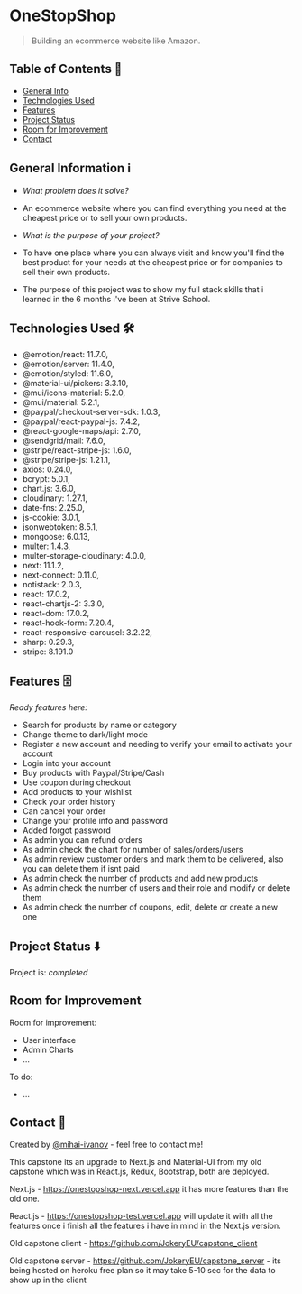 # OneStopShop

> Building an ecommerce website like Amazon.

## Table of Contents 📁

- [General Info](#general-information-ℹ%EF%B8%8F)
- [Technologies Used](#technologies-used-)
- [Features](#features-)
- [Project Status](#project-status-%EF%B8%8F)
- [Room for Improvement](#room-for-improvement)
- [Contact](#contact-)

## General Information ℹ️

- <em>What problem does it solve?</em>
- An ecommerce website where you can find everything you need at the cheapest price or to sell your own products.

- <em>What is the purpose of your project?</em>
- To have one place where you can always visit and know you'll find the best product for your needs at the cheapest price or for companies to sell their own products.
- The purpose of this project was to show my full stack skills that i learned in the 6 months i've been at Strive School.

## Technologies Used 🛠

- @emotion/react: 11.7.0,
- @emotion/server: 11.4.0,
- @emotion/styled: 11.6.0,
- @material-ui/pickers: 3.3.10,
- @mui/icons-material: 5.2.0,
- @mui/material: 5.2.1,
- @paypal/checkout-server-sdk: 1.0.3,
- @paypal/react-paypal-js: 7.4.2,
- @react-google-maps/api: 2.7.0,
- @sendgrid/mail: 7.6.0,
- @stripe/react-stripe-js: 1.6.0,
- @stripe/stripe-js: 1.21.1,
- axios: 0.24.0,
- bcrypt: 5.0.1,
- chart.js: 3.6.0,
- cloudinary: 1.27.1,
- date-fns: 2.25.0,
- js-cookie: 3.0.1,
- jsonwebtoken: 8.5.1,
- mongoose: 6.0.13,
- multer: 1.4.3,
- multer-storage-cloudinary: 4.0.0,
- next: 11.1.2,
- next-connect: 0.11.0,
- notistack: 2.0.3,
- react: 17.0.2,
- react-chartjs-2: 3.3.0,
- react-dom: 17.0.2,
- react-hook-form: 7.20.4,
- react-responsive-carousel: 3.2.22,
- sharp: 0.29.3,
- stripe: 8.191.0

## Features 🗄

<em>Ready features here:</em>

- Search for products by name or category
- Change theme to dark/light mode
- Register a new account and needing to verify your email to activate your account
- Login into your account
- Buy products with Paypal/Stripe/Cash
- Use coupon during checkout
- Add products to your wishlist
- Check your order history
- Can cancel your order
- Change your profile info and password
- Added forgot password
- As admin you can refund orders
- As admin check the chart for number of sales/orders/users
- As admin review customer orders and mark them to be delivered, also you can delete them if isnt paid
- As admin check the number of products and add new products
- As admin check the number of users and their role and modify or delete them
- As admin check the number of coupons, edit, delete or create a new one

## Project Status ⬇️

Project is: _completed_

## Room for Improvement

Room for improvement:

- User interface
- Admin Charts
- ...

To do:

- ...

## Contact 📩

Created by [@mihai-ivanov](https://github.com/JokeryEU) - feel free to contact me!

This capstone its an upgrade to Next.js and Material-UI from my old capstone which was in React.js, Redux, Bootstrap, both are deployed.

Next.js - https://onestopshop-next.vercel.app it has more features than the old one.

React.js - https://onestopshop-test.vercel.app will update it with all the features once i finish all the features i have in mind in the Next.js version.

Old capstone client - https://github.com/JokeryEU/capstone_client

Old capstone server - https://github.com/JokeryEU/capstone_server - its being hosted on heroku free plan so it may take 5-10 sec for the data to show up in the client
